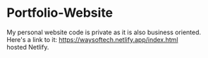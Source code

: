 # Portfolio-Website
My personal website code is private as it is also business oriented. <br>
Here's a link to it: https://waysoftech.netlify.app/index.html <br>
hosted Netlify.
